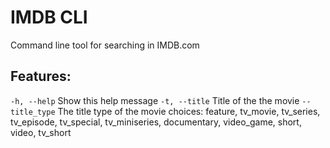 # IMDB CLI

Command line tool for searching in IMDB.com

## Features:
`-h, --help`          Show this help message
`-t, --title`         Title of the the movie
`--title_type`        The title type of the movie
  choices: feature, tv_movie, tv_series, tv_episode, tv_special, tv_miniseries, documentary, video_game, short, video, tv_short


